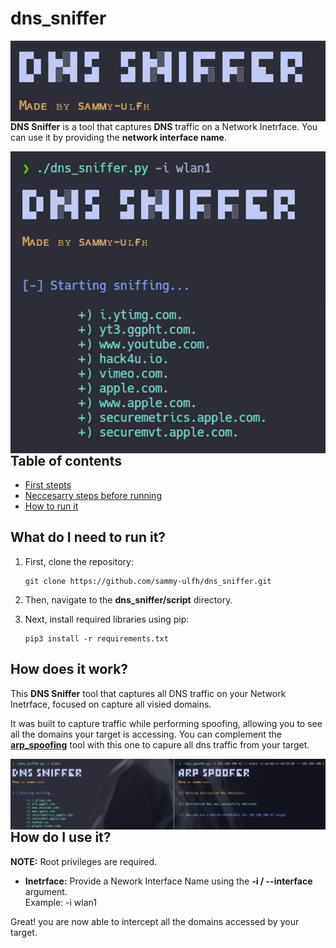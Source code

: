 # dns_sniffer

<p align="center">
    <img width="700"
        src="images/001.png"
        alt="Main Banner"
        style="float: left; margin-right: 10px;">
</p>

**DNS Sniffer** is a tool that captures **DNS** traffic on a Network Inetrface. You can use it by providing the **network interface name**.

<p align="center">
    <img width="700"
        src="images/002.png"
        alt="Tool excecution Example"
        style="float: left; margin-right: 10px;">
</p>

## Table of contents

- [First stepts](#what-do-i-need-to-run-it)
- [Neccesarry steps before running](#how-does-it-work)
- [How to run it](#how-do-i-use-it)

## What do I need to run it?

1. First, clone the repository:

    ```git
    git clone https://github.com/sammy-ulfh/dns_sniffer.git
    ```

2. Then, navigate to the **dns_sniffer/script** directory.

3. Next, install required libraries using pip:

    ```pip3
    pip3 install -r requirements.txt
    ```

## How does it work?

This **DNS Sniffer** tool that captures all DNS traffic on your Network Inetrface, focused on capture all visied domains.

It was built to capture traffic while performing spoofing, allowing you to see all the domains your target is accessing. You can complement the **[arp_spoofing](https://github.com/sammy-ulfh/arp_spoofer)** tool with this one to capure all dns traffic from your target.

<p align="center">
    <img width="700"
        src="images/003.png"
        alt="Tool excecution Example"
        style="float: left; margin-right: 10px;">
</p>

## How do I use it?

**NOTE:** Root privileges are required.

- **Inetrface:**
    Provide a Nework Interface Name using the **-i / --interface** argument.<br/>
    Example: -i wlan1

Great! you are now able to intercept all the domains accessed by your target.
